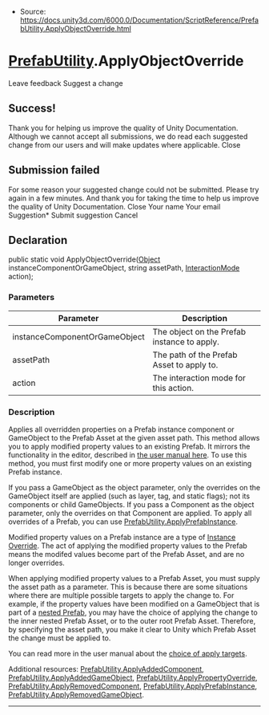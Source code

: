 * Source: https://docs.unity3d.com/6000.0/Documentation/ScriptReference/PrefabUtility.ApplyObjectOverride.html

#  [PrefabUtility](https://docs.unity3d.com/6000.0/Documentation/ScriptReference/PrefabUtility.html).ApplyObjectOverride
Leave feedback
Suggest a change
## Success!
Thank you for helping us improve the quality of Unity Documentation. Although we cannot accept all submissions, we do read each suggested change from our users and will make updates where applicable.
Close
## Submission failed
For some reason your suggested change could not be submitted. Please <a>try again</a> in a few minutes. And thank you for taking the time to help us improve the quality of Unity Documentation.
Close
Your name Your email Suggestion* Submit suggestion
Cancel
## Declaration
public static void ApplyObjectOverride([Object](https://docs.unity3d.com/6000.0/Documentation/ScriptReference/Object.html) instanceComponentOrGameObject, string assetPath, [InteractionMode](https://docs.unity3d.com/6000.0/Documentation/ScriptReference/InteractionMode.html) action); 
### Parameters
Parameter | Description  
---|---  
instanceComponentOrGameObject | The object on the Prefab instance to apply.  
assetPath | The path of the Prefab Asset to apply to.  
action | The interaction mode for this action.  
### Description
Applies all overridden properties on a Prefab instance component or GameObject to the Prefab Asset at the given asset path.
This method allows you to apply modified property values to an existing Prefab. It mirrors the functionality in the editor, described in [the user manual here](https://docs.unity3d.com/6000.0/Documentation/Manual/PrefabOverridesMultiLevel.html). To use this method, you must first modify one or more property values on an existing Prefab instance.  
  
If you pass a GameObject as the object parameter, only the overrides on the GameObject itself are applied (such as layer, tag, and static flags); not its components or child GameObjects. If you pass a Component as the object parameter, only the overrides on that Component are applied. To apply all overrides of a Prefab, you can use [PrefabUtility.ApplyPrefabInstance](https://docs.unity3d.com/6000.0/Documentation/ScriptReference/PrefabUtility.ApplyPrefabInstance.html).  
  
Modified property values on a Prefab instance are a type of [Instance Override](https://docs.unity3d.com/6000.0/Documentation/Manual/PrefabInstanceOverrides.html). The act of applying the modified property values to the Prefab means the modifed values become part of the Prefab Asset, and are no longer overrides.  
  
When applying modified property values to a Prefab Asset, you must supply the asset path as a parameter. This is because there are some situations where there are multiple possible targets to apply the change to. For example, if the property values have been modified on a GameObject that is part of a [nested Prefab](https://docs.unity3d.com/6000.0/Documentation/Manual/NestedPrefabs.html), you may have the choice of applying the change to the inner nested Prefab Asset, or to the outer root Prefab Asset. Therefore, by specifying the asset path, you make it clear to Unity which Prefab Asset the change must be applied to.  
  
You can read more in the user manual about the [choice of apply targets](https://docs.unity3d.com/6000.0/Documentation/Manual/PrefabOverridesMultiLevel.html).  
  
Additional resources: [PrefabUtility.ApplyAddedComponent](https://docs.unity3d.com/6000.0/Documentation/ScriptReference/PrefabUtility.ApplyAddedComponent.html), [PrefabUtility.ApplyAddedGameObject](https://docs.unity3d.com/6000.0/Documentation/ScriptReference/PrefabUtility.ApplyAddedGameObject.html), [PrefabUtility.ApplyPropertyOverride](https://docs.unity3d.com/6000.0/Documentation/ScriptReference/PrefabUtility.ApplyPropertyOverride.html), [PrefabUtility.ApplyRemovedComponent](https://docs.unity3d.com/6000.0/Documentation/ScriptReference/PrefabUtility.ApplyRemovedComponent.html), [PrefabUtility.ApplyPrefabInstance](https://docs.unity3d.com/6000.0/Documentation/ScriptReference/PrefabUtility.ApplyPrefabInstance.html), [PrefabUtility.ApplyRemovedGameObject](https://docs.unity3d.com/6000.0/Documentation/ScriptReference/PrefabUtility.ApplyRemovedGameObject.html).
* * *
